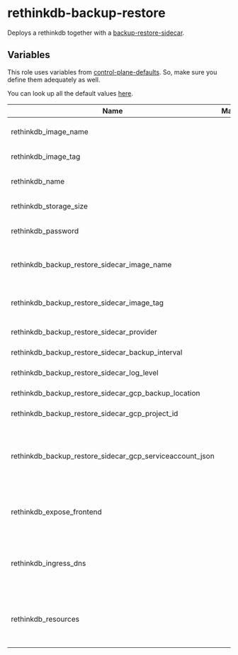 # rethinkdb-backup-restore

Deploys a rethinkdb together with a [backup-restore-sidecar](https://github.com/metal-stack/backup-restore-sidecar).

## Variables

This role uses variables from [control-plane-defaults](control-plane). So, make sure you define them adequately as well.

You can look up all the default values [here](control-plane/rethinkdb-backup-restore/defaults/main/main.yaml).

| Name                                                     | Mandatory | Description                                                               |
| -------------------------------------------------------- | --------- | ------------------------------------------------------------------------- |
| rethinkdb_image_name                                     |           | Image version of the rethinkdb                                            |
| rethinkdb_image_tag                                      |           | Image tag of the rethinkdb                                                |
| rethinkdb_name                                           |           | The name of the rethinkdb instance                                        |
| rethinkdb_storage_size                                   |           | The size of the PVC                                                       |
| rethinkdb_password                                       |           | The password of the rethinkdb                                             |
| rethinkdb_backup_restore_sidecar_image_name              |           | Image version of the backup-restore-sidecar                               |
| rethinkdb_backup_restore_sidecar_image_tag               |           | Image tag of the backup-restore-sidecar                                   |
| rethinkdb_backup_restore_sidecar_provider                |           | The backup provider                                                       |
| rethinkdb_backup_restore_sidecar_backup_interval         |           | The backup interval                                                       |
| rethinkdb_backup_restore_sidecar_log_level               |           | The log level of the sidecar                                              |
| rethinkdb_backup_restore_sidecar_gcp_backup_location     |           | Location of the GCP bucket                                                |
| rethinkdb_backup_restore_sidecar_gcp_project_id          |           | GCP project name                                                          |
| rethinkdb_backup_restore_sidecar_gcp_serviceaccount_json |           | GCP Serviceaccount JSON string (service account requires bucket access)   |
| rethinkdb_expose_frontend                                |           | Exposes the rethinkdb over ingress (only use for dev environments)        |
| rethinkdb_ingress_dns                                    |           | The virtual host to reach the rethinkdb frontend when exposed via ingress |
| rethinkdb_resources                                      |           | The kubernetes resources for the actual rethinkdb container               |
